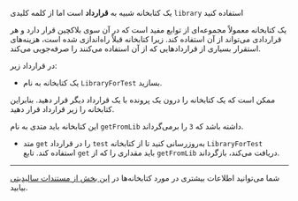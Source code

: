 یک کتابخانه شبیه به **قرارداد** است اما از کلمه کلیدی `library` استفاده کنید

یک کتابخانه معمولاً مجموعه‌ای از توابع مفید است که در آن سوی بلاکچین قرار دارد و هر قراردادی می‌تواند از آن استفاده کند.  زیرا کتابخانه قبلاً راه‌اندازی شده است، هزینه‌های استقرار بسیاری از قراردادهایی که از آن استفاده می‌کنند را صرفه‌جویی می‌کند.

در قرارداد زیر:

- یک کتابخانه به نام `LibraryForTest` بسازید.

ممکن است که یک کتابخانه را درون یک پرونده با یک قرارداد دیگر قرار دهید.  بنابراین کتابخانه را زیر قرارداد قرار دهید.

این کتابخانه باید متدی به نام `getFromLib` داشته باشد که `3` را برمی‌گرداند.

- متد `get` را در قرارداد `test` به‌روزرسانی کنید تا از کتابخانه `LibraryForTest` استفاده کند.   تابع `get` باید مقداری را که از `getFromLib` دریافت می‌کند، بازگرداند.

---------

شما می‌توانید اطلاعات بیشتری در مورد کتابخانه‌ها در <a href="https://solidity.readthedocs.io/en/latest/contracts.html?highlight=library#libraries" target="_blank">این بخش از مستندات سالیدیتی</a> بیابید.
